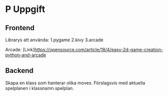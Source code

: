 # P Uppgift

## Frontend

Librarys att använda:
1.pygame
2.kivy
3.arcade

Arcade: [Link]<https://opensource.com/article/18/4/easy-2d-game-creation-python-and-arcade>

## Backend

Skapa en klass som hanterar olika moves.
Förslagsvis med aktuella spelplanen i klassnamn.spelplan.
